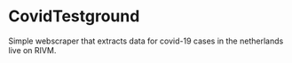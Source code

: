 # CovidTestground
Simple webscraper that extracts data for covid-19 cases in the netherlands live on RIVM.
